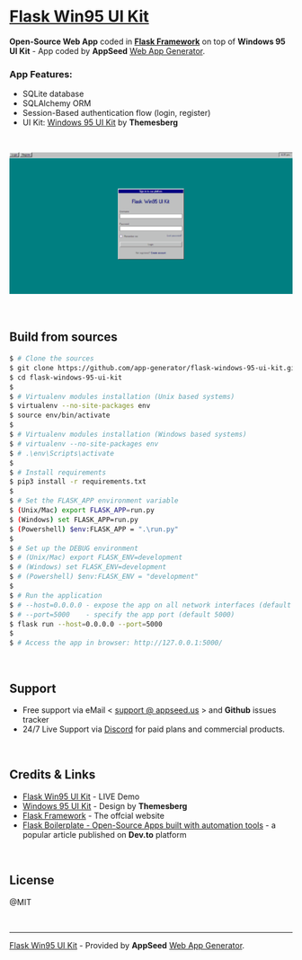 # [Flask Win95 UI Kit](https://flask-windows-95-ui-kit.appseed.us)

**Open-Source Web App** coded in **[Flask Framework](https://palletsprojects.com/p/flask/)** on top of **Windows 95 UI Kit** - App coded by **AppSeed** [Web App Generator](https://appseed.us/app-generator).

### App Features:

- SQLite database
- SQLAlchemy ORM
- Session-Based authentication flow (login, register)
- UI Kit: [Windows 95 UI Kit](https://themesberg.com/product/ui-kits/windows-95-ui-kit) by **Themesberg**

<br />

![Windows 95 UI Kit - Open-Source Web App Coded in Flask.](https://raw.githubusercontent.com/app-generator/static/master/flask-windows-95-ui-kit/flask-windows-95-ui-kit-intro.gif)

<br />

## Build from sources

```bash
$ # Clone the sources
$ git clone https://github.com/app-generator/flask-windows-95-ui-kit.git
$ cd flask-windows-95-ui-kit
$
$ # Virtualenv modules installation (Unix based systems)
$ virtualenv --no-site-packages env
$ source env/bin/activate
$
$ # Virtualenv modules installation (Windows based systems)
$ # virtualenv --no-site-packages env
$ # .\env\Scripts\activate
$ 
$ # Install requirements
$ pip3 install -r requirements.txt
$
$ # Set the FLASK_APP environment variable
$ (Unix/Mac) export FLASK_APP=run.py
$ (Windows) set FLASK_APP=run.py
$ (Powershell) $env:FLASK_APP = ".\run.py"
$
$ # Set up the DEBUG environment
$ # (Unix/Mac) export FLASK_ENV=development
$ # (Windows) set FLASK_ENV=development
$ # (Powershell) $env:FLASK_ENV = "development"
$
$ # Run the application
$ # --host=0.0.0.0 - expose the app on all network interfaces (default 127.0.0.1)
$ # --port=5000    - specify the app port (default 5000)  
$ flask run --host=0.0.0.0 --port=5000
$
$ # Access the app in browser: http://127.0.0.1:5000/
```

<br />

## Support

- Free support via eMail < [support @ appseed.us](https://appseed.us/support) > and **Github** issues tracker
- 24/7 Live Support via [Discord](https://discord.gg/fZC6hup) for paid plans and commercial products.

<br />

## Credits & Links

- [Flask Win95 UI Kit](https://appseed.us/apps/flask-apps/flask-windows-95-ui-kit) - LIVE Demo
- [Windows 95 UI Kit](https://themesberg.com/product/ui-kits/windows-95-ui-kit) - Design by **Themesberg**
- [Flask Framework](https://www.palletsprojects.com/p/flask/) - The offcial website
- [Flask Boilerplate - Open-Source Apps built with automation tools](https://dev.to/sm0ke/flask-boilerplate-open-source-apps-built-with-automation-tools-4925) - a popular article published on **Dev.to** platform
<br />

## License

@MIT

<br />

---
[Flask Win95 UI Kit](https://flask-windows-95-ui-kit.appseed.us) - Provided by **AppSeed** [Web App Generator](https://appseed.us/app-generator).
